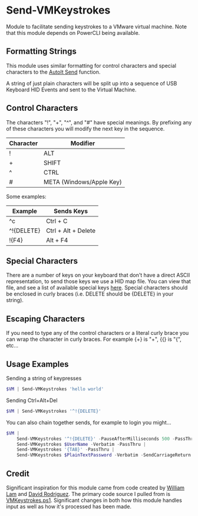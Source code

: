 # Send-VMKeystrokes
Module to facilitate sending keystrokes to a VMware virtual machine. Note that this module depends on PowerCLI being available.

## Formatting Strings
This module uses similar formatting for control characters and special characters to the [AutoIt Send](https://www.autoitscript.com/autoit3/docs/functions/Send.htm) function.

A string of just plain characters will be split up into a sequence of USB Keyboard HID Events and sent to the Virtual Machine.

## Control Characters
The characters "!", "+", "^", and "#" have special meanings. By prefixing any of these characters you will modify the next key in the sequence.

| Character | Modifier                 |
| --------- | ------------------------ |
|     !     | ALT                      |
|     +     | SHIFT                    |
|     ^     | CTRL                     |
|     #     | META (Windows/Apple Key) |

Some examples:

|   Example  | Sends Keys              |
| ---------- | ----------------------- |
|     ^c     |  Ctrl + C               |
| ^!{DELETE} |  Ctrl + Alt + Delete    |
|    !{F4}   |  Alt + F4               |

## Special Characters
There are a number of keys on your keyboard that don't have a direct ASCII representation, to send those keys we use a HID map file.
You can view that file, and see a list of available special keys [here](src\Send-VMKeystrokes\data\HIDMap.psd1). Special characters
should be enclosed in curly braces (i.e. DELETE should be {DELETE} in your string).

## Escaping Characters
If you need to type any of the control characters or a literal curly brace you can wrap the character in curly braces. For example {+} is "+", {{} is "{", etc...

## Usage Examples

Sending a string of keypresses
```powershell
$VM | Send-VMKeystrokes 'hello world'
```

Sending Ctrl+Alt+Del
```powershell
$VM | Send-VMKeystrokes '^!{DELETE}'
```

You can also chain together sends, for example to login you might...
```powershell
$VM |
    Send-VMKeystrokes '^!{DELETE}' -PauseAfterMilliseconds 500 -PassThru |
    Send-VMKeystrokes $UserName -Verbatim -PassThru |
    Send-VMKeystrokes '{TAB}' -PassThru |
    Send-VMKeystrokes $PlainTextPassword -Verbatim -SendCarriageReturn
```

## Credit
Significant inspiration for this module came from code created by [William Lam](https://www.virtuallyghetto.com) and [David Rodriguez](https://www.sysadmintutorials.com). The primary code source I pulled from is [VMKeystrokes.ps1](https://github.com/lamw/vmware-scripts/blob/master/powershell/VMKeystrokes.ps1). Significant changes in both how this module handles input as well as how it's processed has been made.
